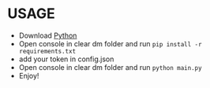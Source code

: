# USAGE
- Download [Python](https://www.python.org/ftp/python/3.9.13/python-3.9.13-amd64.exe)
- Open console in clear dm folder and run `pip install -r requirements.txt`
- add your token in config.json
- Open console in clear dm folder and run `python main.py`
- Enjoy!
